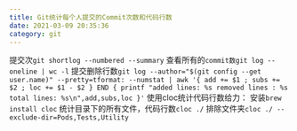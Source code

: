 ```yaml
---
title: Git统计每个人提交的Commit次数和代码行数
date: 2021-03-09 20:35:36
category: git
---
```

提交次```git shortlog --numbered --summary```
查看所有的```commit数git log --oneline | wc -l```
提交删除行数```git log --author="$(git config --get user.name)" --pretty=tformat: --numstat | awk '{ add += $1 ; subs += $2 ; loc += $1 - $2 } END { printf "added lines: %s removed lines : %s total lines: %s\n",add,subs,loc }'```
使用cloc统计代码行数给力：
安装```brew install cloc```
统计目录下的所有文件，代码行数```cloc ./```
排除文件夹```cloc ./ --exclude-dir=Pods,Tests,Utility```